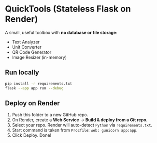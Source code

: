 
# QuickTools (Stateless Flask on Render)

A small, useful toolbox with **no database or file storage**:
- Text Analyzer
- Unit Converter
- QR Code Generator
- Image Resizer (in-memory)

## Run locally
```bash
pip install -r requirements.txt
flask --app app run --debug
```

## Deploy on Render
1. Push this folder to a new GitHub repo.
2. On Render, create a **Web Service** → **Build & deploy from a Git repo**.
3. Select your repo. Render will auto-detect `Python` via `requirements.txt`.
4. Start command is taken from `Procfile`: `web: gunicorn app:app`.
5. Click Deploy. Done!
